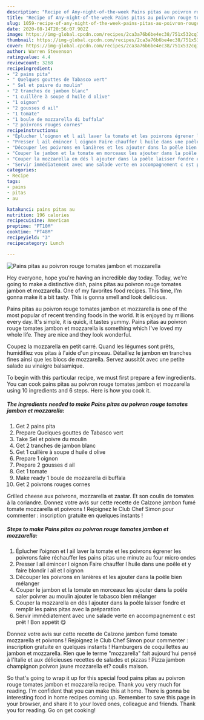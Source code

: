 ```yaml
---
description: "Recipe of Any-night-of-the-week Pains pitas au poivron rouge tomates jambon et mozzarella"
title: "Recipe of Any-night-of-the-week Pains pitas au poivron rouge tomates jambon et mozzarella"
slug: 1059-recipe-of-any-night-of-the-week-pains-pitas-au-poivron-rouge-tomates-jambon-et-mozzarella
date: 2020-08-14T20:56:07.902Z
image: https://img-global.cpcdn.com/recipes/2ca3a76b6be4ec38/751x532cq70/pains-pitas-au-poivron-rouge-tomates-jambon-et-mozzarella-photo-principale-de-la-recette.jpg
thumbnail: https://img-global.cpcdn.com/recipes/2ca3a76b6be4ec38/751x532cq70/pains-pitas-au-poivron-rouge-tomates-jambon-et-mozzarella-photo-principale-de-la-recette.jpg
cover: https://img-global.cpcdn.com/recipes/2ca3a76b6be4ec38/751x532cq70/pains-pitas-au-poivron-rouge-tomates-jambon-et-mozzarella-photo-principale-de-la-recette.jpg
author: Warren Stevenson
ratingvalue: 4.4
reviewcount: 3268
recipeingredient:
- "2 pains pita"
- " Quelques gouttes de Tabasco vert"
- " Sel et poivre du moulin"
- "2 tranches de jambon blanc"
- "1 cuillère à soupe d huile d olive"
- "1 oignon"
- "2 gousses d ail"
- "1 tomate"
- "1 boule de mozzarella di buffala"
- "2 poivrons rouges cornes"
recipeinstructions:
- "Éplucher l’oignon et l ail laver la tomate et les poivrons égrener les poivrons faire réchauffer les pains pitas une minute au four micro ondes"
- "Presser l ail émincer l oignon Faire chauffer l huile dans une poêle et y faire blondir l ail et l oignon"
- "Découper les poivrons en lanières et les ajouter dans la poêle bien mélanger"
- "Couper le jambon et la tomate en morceaux les ajouter dans la poêle saler poivrer au moulin ajouter le tabasco bien mélanger"
- "Couper la mozzarella en dés l ajouter dans la poêle laisser fondre et remplir les pains pitas avec la préparation"
- "Servir immédiatement avec une salade verte en accompagnement c est prêt ! Bon appétit 😋"
categories:
- Recipe
tags:
- pains
- pitas
- au

katakunci: pains pitas au 
nutrition: 196 calories
recipecuisine: American
preptime: "PT10M"
cooktime: "PT48M"
recipeyield: "3"
recipecategory: Lunch

---
```



![Pains pitas au poivron rouge tomates jambon et mozzarella](https://img-global.cpcdn.com/recipes/2ca3a76b6be4ec38/751x532cq70/pains-pitas-au-poivron-rouge-tomates-jambon-et-mozzarella-photo-principale-de-la-recette.jpg)

Hey everyone, hope you're having an incredible day today. Today, we're going to make a distinctive dish, pains pitas au poivron rouge tomates jambon et mozzarella. One of my favorites food recipes. This time, I'm gonna make it a bit tasty. This is gonna smell and look delicious.

Pains pitas au poivron rouge tomates jambon et mozzarella is one of the most popular of recent trending foods in the world. It is enjoyed by millions every day. It's simple, it is quick, it tastes yummy. Pains pitas au poivron rouge tomates jambon et mozzarella is something which I've loved my whole life. They are nice and they look wonderful.

Coupez la mozzarella en petit carré. Quand les légumes sont prêts, humidifiez vos pitas à l&#39;aide d&#39;un pinceau. Détaillez le jambon en tranches fines ainsi que les blocs de mozzarella. Servez aussitôt avec une petite salade au vinaigre balsamique.


To begin with this particular recipe, we must first prepare a few ingredients. You can cook pains pitas au poivron rouge tomates jambon et mozzarella using 10 ingredients and 6 steps. Here is how you cook it.

<!--inarticleads1-->

##### The ingredients needed to make Pains pitas au poivron rouge tomates jambon et mozzarella:

1. Get 2 pains pita
1. Prepare  Quelques gouttes de Tabasco vert
1. Take  Sel et poivre du moulin
1. Get 2 tranches de jambon blanc
1. Get 1 cuillère à soupe d huile d olive
1. Prepare 1 oignon
1. Prepare 2 gousses d ail
1. Get 1 tomate
1. Make ready 1 boule de mozzarella di buffala
1. Get 2 poivrons rouges cornes


Grilled cheese aux poivrons, mozzarella et zaatar. Et son coulis de tomates à la coriandre. Donnez votre avis sur cette recette de Calzone jambon fumé tomate mozzarella et poivrons ! Rejoignez le Club Chef Simon pour commenter : inscription gratuite en quelques instants ! 

<!--inarticleads2-->

##### Steps to make Pains pitas au poivron rouge tomates jambon et mozzarella:

1. Éplucher l’oignon et l ail laver la tomate et les poivrons égrener les poivrons faire réchauffer les pains pitas une minute au four micro ondes
1. Presser l ail émincer l oignon Faire chauffer l huile dans une poêle et y faire blondir l ail et l oignon
1. Découper les poivrons en lanières et les ajouter dans la poêle bien mélanger
1. Couper le jambon et la tomate en morceaux les ajouter dans la poêle saler poivrer au moulin ajouter le tabasco bien mélanger
1. Couper la mozzarella en dés l ajouter dans la poêle laisser fondre et remplir les pains pitas avec la préparation
1. Servir immédiatement avec une salade verte en accompagnement c est prêt ! Bon appétit 😋


Donnez votre avis sur cette recette de Calzone jambon fumé tomate mozzarella et poivrons ! Rejoignez le Club Chef Simon pour commenter : inscription gratuite en quelques instants ! Hamburgers de coquillettes au jambon et mozzarella. Rien que le terme &#34;mozzarella&#34; fait aujourd&#39;hui pensé à l&#39;Italie et aux délicieuses recettes de salades et pizzas ! Pizza jambon champignon poivron jaune mozzarella et? coulis maison. 

So that's going to wrap it up for this special food pains pitas au poivron rouge tomates jambon et mozzarella recipe. Thank you very much for reading. I'm confident that you can make this at home. There is gonna be interesting food in home recipes coming up. Remember to save this page in your browser, and share it to your loved ones, colleague and friends. Thank you for reading. Go on get cooking!

